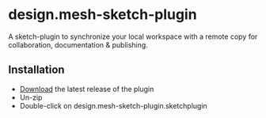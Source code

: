 # design.mesh-sketch-plugin

A sketch-plugin to synchronize your local workspace with a remote copy for collaboration, documentation & publishing.

## Installation

- [Download](../../releases/latest/download/design.mesh-sketch-plugin.sketchplugin.zip) the latest release of the plugin
- Un-zip
- Double-click on design.mesh-sketch-plugin.sketchplugin